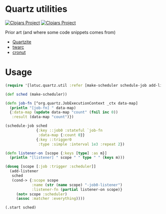 # Quartz utilities

[![Clojars Project](https://img.shields.io/clojars/v/org.lotuc/quartz-util.svg)](https://clojars.org/org.lotuc/quartz-util)
[![Clojars Project](https://img.shields.io/clojars/v/org.lotuc/quartz-util.svg?include_prereleases)](https://clojars.org/org.lotuc/quartz-util)

Prior art (and where some code snippets comes from)
- [Quartzite](https://github.com/michaelklishin/quartzite)
- [twarc](https://github.com/prepor/twarc)
- [cronut](https://github.com/factorhouse/cronut)

# Usage

```clojure
(require '[lotuc.quartz.util :refer [make-scheduler schedule-job add-listener]])

(def sched (make-scheduler))

(defn job-fn [^org.quartz.JobExecutionContext _ctx data-map]
  (println "[job-fn] " data-map)
  {:data-map (update data-map "count" (fnil inc 0))
   :result (data-map "count")})

(schedule-job sched
              {:key ::job0 :stateful `job-fn
               :data-map {:count 0}}
              {:key ::trigger0
               :type :simple :interval 1e3 :repeat 2})

(defn listener-on [scope {:keys [type] :as m}]
  (println "[listener] " scope " " type " " (keys m)))

(doseq [scope [:job :trigger :scheduler]]
  (add-listener
   sched
   (cond-> {:scope scope
            :name (str (name scope) "-job0-listener")
            :listener-fn (partial listener-on scope)}
     (not= scope :scheduler)
     (assoc :matcher :everything))))

(.start sched)
```
